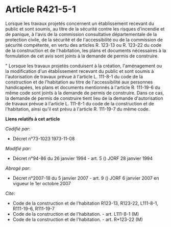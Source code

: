 # Article R421-5-1

Lorsque les travaux projetés concernent un établissement recevant du public et sont soumis, au titre de la sécurité contre
les risques d'incendie et de panique, à l'avis de la commission consultative départementale de la protection civile, de la
sécurité et de l'accessibilité ou de la commission de sécurité compétente, en vertu des articles R. 123-13 ou R. 123-22 du
code de la construction et de l'habitation, les plans et documents nécessaires à la formulation de cet avis sont joints à la
demande de permis de construire.

" Lorsque les travaux projetés conduisent à la création, l'aménagement ou la modification d'un établissement recevant du
public et sont soumis à l'autorisation de travaux prévue à l'article L. 111-8-1 du code de la construction et de l'habitation
au titre de l'accessibilité aux personnes handicapées, les plans et documents mentionnés à l'article R. 111-19-6 du même code
sont joints à la demande de permis de construire. Dans ce cas, la demande de permis de construire tient lieu de la demande
d'autorisation de travaux prévue à l'article L. 111-8-1 du code de la construction et de l'habitation, ainsi qu'il est prévu
à l'article R. 111-19-7 du même code.

**Liens relatifs à cet article**

_Codifié par_:

  - Décret n°73-1023 1973-11-08

_Modifié par_:

  - Décret n°94-86 du 26 janvier 1994 - art. 5 () JORF 28 janvier 1994

_Abrogé par_:

  - Décret n°2007-18 du 5 janvier 2007 - art. 9 () JORF 6 janvier 2007 en vigueur le 1er octobre 2007

_Cite_:

  - Code de la construction et de l'habitation R123-13, R123-22, L111-8-1, R111-19-6, R111-19-7
  - Code de la construction et de l'habitation. - art. L111-8-1 (M)
  - Code de la construction et de l'habitation. - art. R*123-22 (M)
